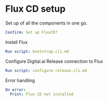 # Flux CD setup

Set up of all the components in one go.

```yaml instacli
Confirm: Set up FluxCD?
```

Install Flux

```yaml instacli
Run script: bootstrap.cli.md
```

Configure Digital.ai Release connection to Flux

```yaml instacli
Run script: configure-release.cli.md
```

Error handling

```yaml instacli
On error:
  Print: Flux CD not installed
```